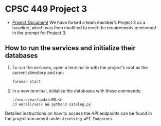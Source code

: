 # CPSC 449 Project 3
* [Project Document](https://docs.google.com/document/d/1szW1jXacdYrjgVPZvZnSmS9IESH4BIxatiCl_-Np4Go/edit)
We have forked a team member’s Project 2 as a baseline, which was then modified to meet the requirements mentioned in the prompt for Project 3.

## How to run the services and initialize their databases
1. To run the services, open a terminal in with the project's root as the current directory and run:
   ```bash
   foreman start
   ```
2. In a new terminal, initialize the databases with these commands:
   ```bash
   ./users/var/updateDB.sh
   cd enroll/var/ && python3 catalog.py
   ```
Detailed instructions on how to access the API endpoints can be found in the project document under `Accessing API Endpoints`.